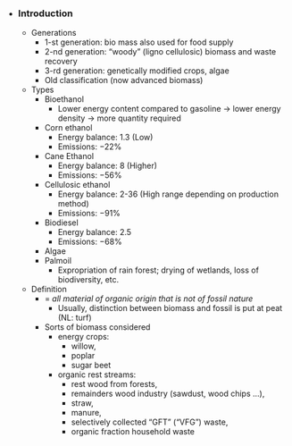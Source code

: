 - ### Introduction
	- Generations
		- 1-st generation: bio mass also used for food supply
		- 2-nd generation: “woody” (ligno cellulosic) biomass and waste recovery
		- 3-rd generation: genetically modified crops, algae
		- Old classification (now advanced biomass)
	- Types
		- Bioethanol
			- Lower energy content compared to gasoline -> lower energy density -> more quantity required
		- Corn ethanol
			- Energy balance: 1.3 (Low)
			- Emissions: $-22\%$
		- Cane Ethanol
			- Energy balance: 8 (Higher)
			- Emissions: $-56\%$
		- Cellulosic ethanol
			- Energy balance: 2-36 (High range depending on production method)
			- Emissions: $-91\%$
		- Biodiesel
			- Energy balance: 2.5
			- Emissions: $-68\%$
		- Algae
		- Palmoil
			- Expropriation of rain forest; drying of wetlands, loss of biodiversity, etc.
	- Definition
		- = *all material of organic origin that is not of fossil nature*
			- Usually, distinction between biomass and fossil is put at peat (NL: turf)
		- Sorts of biomass considered
			- energy crops:
				- willow,
				- poplar
				- sugar beet
			- organic rest streams:
				- rest wood from forests,
				- remainders wood industry (sawdust, wood chips ...),
				- straw,
				- manure,
				- selectively collected “GFT” (“VFG”) waste,
				- organic fraction household waste